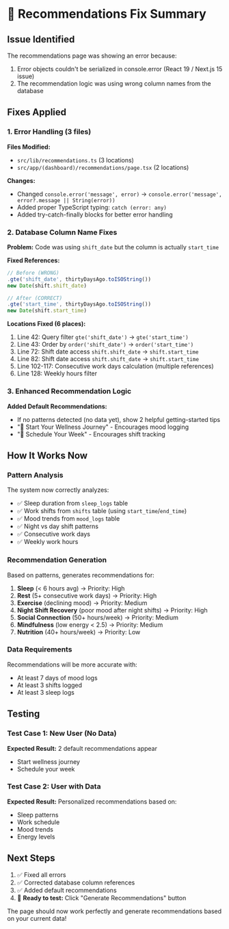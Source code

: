 # 🔧 Recommendations Fix Summary

## Issue Identified
The recommendations page was showing an error because:
1. Error objects couldn't be serialized in console.error (React 19 / Next.js 15 issue)
2. The recommendation logic was using wrong column names from the database

## Fixes Applied

### 1. Error Handling (3 files)
**Files Modified:**
- `src/lib/recommendations.ts` (3 locations)
- `src/app/(dashboard)/recommendations/page.tsx` (2 locations)

**Changes:**
- Changed `console.error('message', error)` → `console.error('message', error?.message || String(error))`
- Added proper TypeScript typing: `catch (error: any)`
- Added try-catch-finally blocks for better error handling

### 2. Database Column Name Fixes
**Problem:** Code was using `shift_date` but the column is actually `start_time`

**Fixed References:**
```typescript
// Before (WRONG)
.gte('shift_date', thirtyDaysAgo.toISOString())
new Date(shift.shift_date)

// After (CORRECT)
.gte('start_time', thirtyDaysAgo.toISOString())
new Date(shift.start_time)
```

**Locations Fixed (6 places):**
1. Line 42: Query filter `gte('shift_date')` → `gte('start_time')`
2. Line 43: Order by `order('shift_date')` → `order('start_time')`
3. Line 72: Shift date access `shift.shift_date` → `shift.start_time`
4. Line 82: Shift date access `shift.shift_date` → `shift.start_time`
5. Line 102-117: Consecutive work days calculation (multiple references)
6. Line 128: Weekly hours filter

### 3. Enhanced Recommendation Logic
**Added Default Recommendations:**
- If no patterns detected (no data yet), show 2 helpful getting-started tips
- "🌟 Start Your Wellness Journey" - Encourages mood logging
- "📅 Schedule Your Week" - Encourages shift tracking

## How It Works Now

### Pattern Analysis
The system now correctly analyzes:
- ✅ Sleep duration from `sleep_logs` table
- ✅ Work shifts from `shifts` table (using `start_time`/`end_time`)
- ✅ Mood trends from `mood_logs` table
- ✅ Night vs day shift patterns
- ✅ Consecutive work days
- ✅ Weekly work hours

### Recommendation Generation
Based on patterns, generates recommendations for:
1. **Sleep** (< 6 hours avg) → Priority: High
2. **Rest** (5+ consecutive work days) → Priority: High  
3. **Exercise** (declining mood) → Priority: Medium
4. **Night Shift Recovery** (poor mood after night shifts) → Priority: High
5. **Social Connection** (50+ hours/week) → Priority: Medium
6. **Mindfulness** (low energy < 2.5) → Priority: Medium
7. **Nutrition** (40+ hours/week) → Priority: Low

### Data Requirements
Recommendations will be more accurate with:
- At least 7 days of mood logs
- At least 3 shifts logged
- At least 3 sleep logs

## Testing

### Test Case 1: New User (No Data)
**Expected Result:** 2 default recommendations appear
- Start wellness journey
- Schedule your week

### Test Case 2: User with Data
**Expected Result:** Personalized recommendations based on:
- Sleep patterns
- Work schedule
- Mood trends
- Energy levels

## Next Steps
1. ✅ Fixed all errors
2. ✅ Corrected database column references
3. ✅ Added default recommendations
4. 🎯 **Ready to test:** Click "Generate Recommendations" button

The page should now work perfectly and generate recommendations based on your current data!
